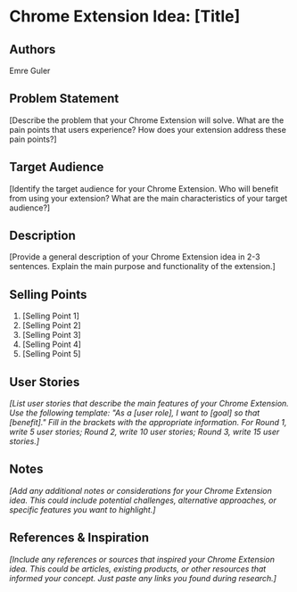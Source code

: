 # Chrome Extension Idea: [Title]

## Authors

Emre Guler

## Problem Statement

[Describe the problem that your Chrome Extension will solve. What are the pain points that users experience? How does your extension address these pain points?]

## Target Audience

[Identify the target audience for your Chrome Extension. Who will benefit from using your extension? What are the main characteristics of your target audience?]

## Description

[Provide a general description of your Chrome Extension idea in 2-3 sentences. Explain the main purpose and functionality of the extension.]

## Selling Points

1. [Selling Point 1]
2. [Selling Point 2]
3. [Selling Point 3]
4. [Selling Point 4]
5. [Selling Point 5]

## User Stories

_[List user stories that describe the main features of your Chrome Extension. Use the following template: "As a [user role], I want to [goal] so that [benefit]." Fill in the brackets with the appropriate information. For Round 1, write 5 user stories; Round 2, write 10 user stories; Round 3, write 15 user stories.]_

## Notes

_[Add any additional notes or considerations for your Chrome Extension idea. This could include potential challenges, alternative approaches, or specific features you want to highlight.]_

## References & Inspiration

_[Include any references or sources that inspired your Chrome Extension idea. This could be articles, existing products, or other resources that informed your concept. Just paste any links you found during research.]_

